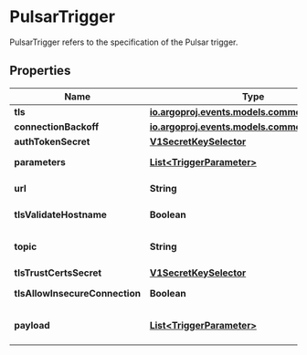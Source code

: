 

# PulsarTrigger

PulsarTrigger refers to the specification of the Pulsar trigger.
## Properties

Name | Type | Description | Notes
------------ | ------------- | ------------- | -------------
**tls** | [**io.argoproj.events.models.common.TLSConfig**](io.argoproj.events.models.common.TLSConfig.md) |  |  [optional]
**connectionBackoff** | [**io.argoproj.events.models.common.Backoff**](io.argoproj.events.models.common.Backoff.md) |  |  [optional]
**authTokenSecret** | [**V1SecretKeySelector**](V1SecretKeySelector.md) |  |  [optional]
**parameters** | [**List&lt;TriggerParameter&gt;**](TriggerParameter.md) | Parameters is the list of parameters that is applied to resolved Kafka trigger object. |  [optional]
**url** | **String** | Configure the service URL for the Pulsar service. | 
**tlsValidateHostname** | **Boolean** | Whether the Pulsar client verify the validity of the host name from broker. |  [optional]
**topic** | **String** | Name of the topic. See https://pulsar.apache.org/docs/en/concepts-messaging/ | 
**tlsTrustCertsSecret** | [**V1SecretKeySelector**](V1SecretKeySelector.md) |  |  [optional]
**tlsAllowInsecureConnection** | **Boolean** | Whether the Pulsar client accept untrusted TLS certificate from broker. |  [optional]
**payload** | [**List&lt;TriggerParameter&gt;**](TriggerParameter.md) | Payload is the list of key-value extracted from an event payload to construct the request payload. | 



